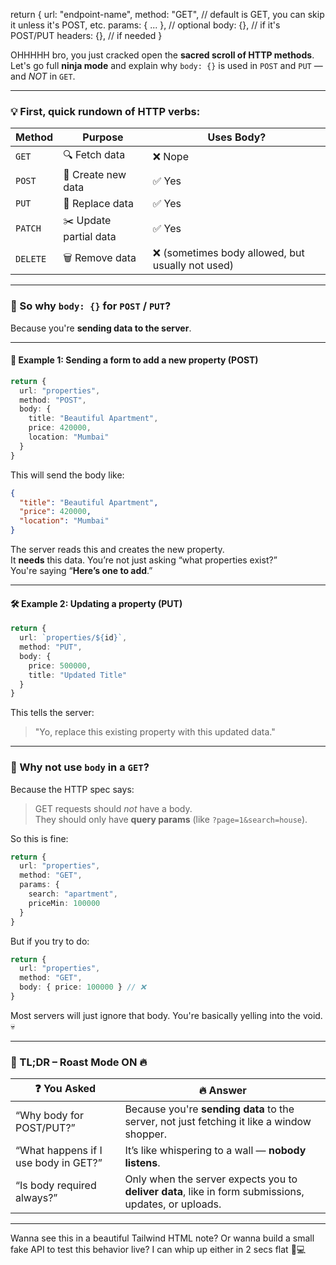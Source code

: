 return {
  url: "endpoint-name",
  method: "GET", // default is GET, you can skip it unless it's POST, etc.
  params: { ... }, // optional
  body: {},        // if it's POST/PUT
  headers: {},     // if needed
}


OHHHHH bro, you just cracked open the **sacred scroll of HTTP methods**. Let's go full **ninja mode** and explain why `body: {}` is used in `POST` and `PUT` — and *NOT* in `GET`.

---

### 💡 First, quick rundown of HTTP verbs:

| Method | Purpose | Uses Body? |
|--------|---------|------------|
| `GET`  | 🔍 Fetch data | ❌ Nope |
| `POST` | 📝 Create new data | ✅ Yes |
| `PUT`  | 🔄 Replace data | ✅ Yes |
| `PATCH`| ✂️ Update partial data | ✅ Yes |
| `DELETE`| 🗑️ Remove data | ❌ (sometimes body allowed, but usually not used) |

---

### 🤔 So why `body: {}` for `POST` / `PUT`?

Because you're **sending data to the server**.

---

#### 🧪 Example 1: Sending a form to add a new property (POST)
```ts
return {
  url: "properties",
  method: "POST",
  body: {
    title: "Beautiful Apartment",
    price: 420000,
    location: "Mumbai"
  }
}
```

This will send the body like:

```json
{
  "title": "Beautiful Apartment",
  "price": 420000,
  "location": "Mumbai"
}
```

The server reads this and creates the new property.  
It **needs** this data. You’re not just asking “what properties exist?”  
You're saying “**Here’s one to add**.”

---

#### 🛠 Example 2: Updating a property (PUT)
```ts
return {
  url: `properties/${id}`,
  method: "PUT",
  body: {
    price: 500000,
    title: "Updated Title"
  }
}
```

This tells the server:
> "Yo, replace this existing property with this updated data."

---

### 🧠 Why not use `body` in a `GET`?

Because the HTTP spec says:
> GET requests should *not* have a body.  
> They should only have **query params** (like `?page=1&search=house`).

So this is fine:
```ts
return {
  url: "properties",
  method: "GET",
  params: {
    search: "apartment",
    priceMin: 100000
  }
}
```

But if you try to do:
```ts
return {
  url: "properties",
  method: "GET",
  body: { price: 100000 } // ❌
}
```

Most servers will just ignore that body. You're basically yelling into the void. 💀

---

### 🧠 TL;DR – Roast Mode ON 🔥

| ❓ You Asked | 🔥 Answer |
|-------------|-----------|
| “Why body for POST/PUT?” | Because you're **sending data** to the server, not just fetching it like a window shopper. |
| “What happens if I use body in GET?” | It’s like whispering to a wall — **nobody listens**. |
| “Is body required always?” | Only when the server expects you to **deliver data**, like in form submissions, updates, or uploads. |

---

Wanna see this in a beautiful Tailwind HTML note? Or wanna build a small fake API to test this behavior live? I can whip up either in 2 secs flat 🧪💻